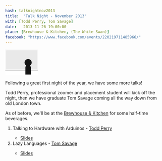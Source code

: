 ```yaml
---
hash: talknightnov2013
title:  "Talk Night - November 2013"
with: [Todd Perry, Tom Savage]
date:   2013-11-26 19:00:00
place: [Brewhouse & Kitchen, (The White Swan)]
facebook: "https://www.facebook.com/events/220219711485966/"
---
```


<img class="event-image" src="img/events/talknight.png" alt="Speaker infront of a screen">

Following a great first night of the year, we have some more talks!

Todd Perry, professional zoomer and placement student will kick off the night, then we have graduate Tom Savage coming all the way down from old London town.

As of before, we'll be at the [Brewhouse & Kitchen](http://brewhouseandkitchen.com/) for some half-time beverages.

<ol class="talks">
	<li><span class="talk-title">Talking to Hardware with Arduinos</span> - <a href="#" class="talk-speaker">Todd Perry</a></li>
	<ul class="links">
		<li><a href="https://docs.google.com/presentation/d/1LVxBDoputy8rVjefDcAigleK9V-gv2yygSq0NlGgjfs">Slides</a></li>
	</ul>
	<li><span class="talk-title">Lazy Languages</span> - <a href="http://tcsavage.org/" class="talk-speaker">Tom Savage</a></li>
	<ul class="links">
		<li><a href="https://drive.google.com/file/d/0B6ArVf9BeyDeeFdCSWVpd3dDQ0U">Slides</a></li>
	</ul>
</ol>